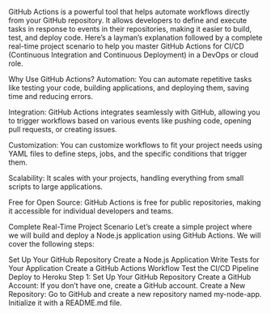 GitHub Actions is a powerful tool that helps automate workflows directly from your GitHub repository. It allows developers to define and execute tasks in response to events in their repositories, making it easier to build, test, and deploy code. Here’s a layman’s explanation followed by a complete real-time project scenario to help you master GitHub Actions for CI/CD (Continuous Integration and Continuous Deployment) in a DevOps or cloud role.

Why Use GitHub Actions?
Automation: You can automate repetitive tasks like testing your code, building applications, and deploying them, saving time and reducing errors.

Integration: GitHub Actions integrates seamlessly with GitHub, allowing you to trigger workflows based on various events like pushing code, opening pull requests, or creating issues.

Customization: You can customize workflows to fit your project needs using YAML files to define steps, jobs, and the specific conditions that trigger them.

Scalability: It scales with your projects, handling everything from small scripts to large applications.

Free for Open Source: GitHub Actions is free for public repositories, making it accessible for individual developers and teams.

Complete Real-Time Project Scenario
Let’s create a simple project where we will build and deploy a Node.js application using GitHub Actions. We will cover the following steps:

Set Up Your GitHub Repository
Create a Node.js Application
Write Tests for Your Application
Create a GitHub Actions Workflow
Test the CI/CD Pipeline
Deploy to Heroku
Step 1: Set Up Your GitHub Repository
Create a GitHub Account: If you don’t have one, create a GitHub account.
Create a New Repository:
Go to GitHub and create a new repository named my-node-app.
Initialize it with a README.md file.

